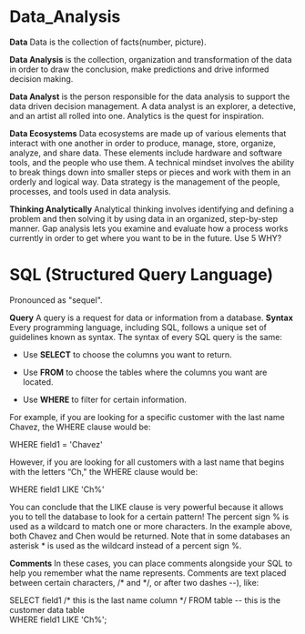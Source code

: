 # Data_Analysis

**Data** Data is the collection of facts(number, picture).

**Data Analysis** is the collection, organization and transformation of the data in order to draw the conclusion, make predictions and drive informed decision making.

**Data Analyst** is the person responsible for the data analysis to support the data driven decision management. A data analyst is an explorer, a detective, and an artist all rolled into one. Analytics is the quest for inspiration.

**Data Ecosystems** Data ecosystems are made up of various elements that interact with one another in order to produce, manage, store, organize, analyze, and share data. These elements include hardware and software tools, and the people who use them. A technical mindset involves the ability to break things down into smaller steps or pieces and work with them in an orderly and logical way. Data strategy is the management of the people, processes, and tools used in data analysis.

**Thinking Analytically** Analytical thinking involves identifying and defining a problem and then solving it by using data in an organized, step-by-step manner. Gap analysis lets you examine and evaluate how a process works currently in order to get where you want to be in the future. Use 5 WHY?

# SQL (Structured Query Language)

Pronounced as "sequel".

**Query** A query is a request for data or information from a database.
**Syntax** Every programming language, including SQL, follows a unique set of guidelines known as syntax. 
The syntax of every SQL query is the same: 

- Use __SELECT__ to choose the columns you want to return.

- Use __FROM__ to choose the tables where the columns you want are located.

- Use __WHERE__ to filter for certain information.

For example, if you are looking for a specific customer with the last name Chavez, the WHERE clause would be: 

WHERE field1 = 'Chavez'

However, if you are looking for all customers with a last name that begins with the letters “Ch," the WHERE clause would be:

WHERE field1 LIKE 'Ch%'

You can conclude that the LIKE clause is very powerful because it allows you to tell the database to look for a certain pattern! The percent sign % is used as a wildcard to match one or more characters. In the example above, both Chavez and Chen would be returned. Note that in some databases an asterisk * is used as the wildcard instead of a percent sign %.

**Comments** In these cases, you can place comments alongside your SQL to help you remember what the name represents. Comments are text placed between certain characters, /* and */, or after two dashes --), like:

SELECT
	field1 /* this is the last name column */
FROM
	table -- this is the customer data table  
WHERE
	field1 LIKE 'Ch%';


